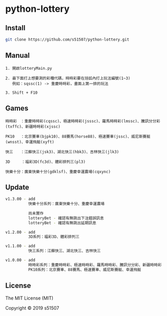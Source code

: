 # python-lottery

## Install

```bash
git clone https://github.com/s51507/python-lottery.git
```

## Manual

```
1. 開啟lotteryMain.py

2. 最下面打上想要測的彩種代碼，時時彩要在括弧內打上玩法編號(1~3)
   例如：sqssc(1) -> 重慶時時彩，畫面上第一排的玩法

3. Shift + F10
```

## Games

```
時時彩　：重慶時時彩(cqssc)、極速時時彩(jsssc)、羅馬時時彩(lmssc)、騰訊分分彩(txffc)、新疆時時彩(xjssc)

PK10　 ：北京賽車(bjpk10)、88賽馬(horse88)、極速賽車(jssc)、威尼斯賽艇(wnsst)、幸運飛艇(xyft)

快三　　：江蘇快三(jsk3)、湖北快三(hbk3)、吉林快三(jlk3)

3D     ：福彩3D(fc3d)、體彩排列三(pl3)

快樂十分：廣東快樂十分(gdklsf)、重慶幸運農場(cqxync)
```


## Update

```bash
v1.3.00 - add
          快樂十分系列：廣東快樂十分、重慶幸運農場
          
          尚未實作
          lotteryBet - 確認有無跳出下注錯誤訊息
          lotteryBet - 確認有無跳出延期訊息

v1.2.00 - add
          3D系列：福彩3D、體彩排列三

v1.1.00 - add
          快三系列：江蘇快三、湖北快三、吉林快三

v1.0.00 - add
          時時彩系列：重慶時時彩、極速時時彩、羅馬時時彩、騰訊分分彩、新疆時時彩
          PK10系列：北京賽車、88賽馬、極速賽車、威尼斯賽艇、幸運飛艇

```


## License

The MIT License (MIT)

Copyright © 2019 s51507
